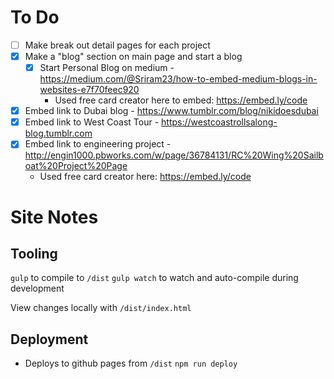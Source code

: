 # To Do
- [ ] Make break out detail pages for each project
- [x] Make a "blog" section on main page and start a blog
  - [x] Start Personal Blog on medium - https://medium.com/@Sriram23/how-to-embed-medium-blogs-in-websites-e7f70feec920
    - Used free card creator here to embed: https://embed.ly/code
- [x] Embed link to Dubai blog - https://www.tumblr.com/blog/nikidoesdubai
- [x] Embed link to West Coast Tour - https://westcoastrollsalong-blog.tumblr.com
- [x] Embed link to engineering project - http://engin1000.pbworks.com/w/page/36784131/RC%20Wing%20Sailboat%20Project%20Page
  - Used free card creator here: https://embed.ly/code

# Site Notes
## Tooling
`gulp` to compile to `/dist`
`gulp watch` to watch and auto-compile during development

View changes locally with `/dist/index.html`

## Deployment
  - Deploys to github pages from `/dist`
  `npm run deploy`